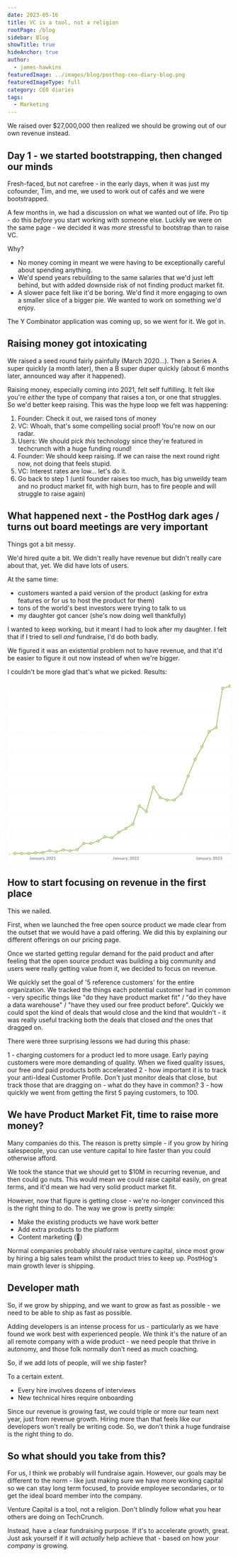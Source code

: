 ```yaml
---
date: 2023-05-16
title: VC is a tool, not a religion
rootPage: /blog
sidebar: Blog
showTitle: true
hideAnchor: true
author:
  - james-hawkins
featuredImage: ../images/blog/posthog-ceo-diary-blog.png
featuredImageType: full
category: CEO diaries
tags:
  - Marketing
---
```


We raised over $27,000,000 then realized we should be growing out of our own revenue instead.

## Day 1 - we started bootstrapping, then changed our minds

Fresh-faced, but not carefree - in the early days, when it was just my cofounder, Tim, and me, we used to work out of cafés and we were bootstrapped.

A few months in, we had a discussion on what we wanted out of life. Pro tip - do this _before_ you start working with someone else. Luckily we were on the same page - we decided it was _more_ stressful to bootstrap than to raise VC.

Why?

* No money coming in meant we were having to be exceptionally careful about spending anything.
* We'd spend years rebuilding to the same salaries that we'd just left behind, but with added downside risk of not finding product market fit.
* A slower pace felt like it'd be boring. We'd find it more engaging to own a smaller slice of a bigger pie. We wanted to work on something we'd enjoy.

The Y Combinator application was coming up, so we went for it. We got in.

## Raising money got intoxicating

We raised a seed round fairly painfully (March 2020...). Then a Series A super quickly (a month later), then a B super duper quickly (about 6 months later, announced way after it happened).

Raising money, especially coming into 2021, felt self fulfilling. It felt like you're _either_ the type of company that raises a ton, or one that struggles. So we'd better keep raising. This was the hype loop we felt was happening:

1. Founder: Check it out, we raised tons of money
2. VC: Whoah, that's some compelling social proof! You're now on our radar.
3. Users: We should pick _this_ technology since they're featured in techcrunch with a huge funding round!
4. Founder: We should keep raising. If we can raise the next round right now, not doing that feels stupid.
5. VC: Interest rates are low... let's do it.
6. Go back to step 1 (until founder raises too much, has big unweildy team and no product market fit, with high burn, has to fire people and will struggle to raise again)

## What happened next - the PostHog dark ages / turns out board meetings are very important

Things got a bit messy.

We'd hired quite a bit. We didn't really have revenue but didn't really care about that, yet. We did have lots of users.

At the same time:

* customers wanted a paid version of the product (asking for extra features or for us to host the product for them)
* tons of the world's best investors were trying to talk to us
* my daughter got cancer (she's now doing well thankfully)

I wanted to keep working, but it meant I had to look after my daughter. I felt that if I tried to sell _and_ fundraise, I'd do both badly.

We figured it was an existential problem not to have revenue, and that it'd be easier to figure it out now instead of when we're bigger.

I couldn't be more glad that's what we picked. Results:

![A graph showing revenue over time for PostHog - it climbs exponentially](../images/blog/vc-as-tool/revenue.jpg)

## How to start focusing on revenue in the first place

This we nailed.

First, when we launched the free open source product we made clear from the outset that we would have a paid offering. We did this by explaining our different offerings on our pricing page.

Once we started getting regular demand for the paid product and after feeling that the open source product was building a big community and users were really getting value from it, we decided to focus on revenue.

We quickly set the goal of '5 reference customers' for the entire organization. We tracked the things each potential customer had in common - very specific things like "do they have product market fit" / "do they have a data warehouse" / "have they used our free product before". Quickly we could spot the kind of deals that would close and the kind that wouldn't - it was really useful tracking both the deals that closed _and_ the ones that dragged on.

There were three surprising lessons we had during this phase:

1 - charging customers for a product led to more usage. Early paying customers were more demanding of quality. When we fixed quality issues, our free _and_ paid products both accelerated
2 - how important it is to track your anti-Ideal Customer Profile. Don't just monitor deals that close, but track those that are dragging on - what do they have in common?
3 - how quickly we went from getting the first 5 paying customers, to 100.

## We have Product Market Fit, time to raise more money?

Many companies do this. The reason is pretty simple - if you grow by hiring salespeople, you can use venture capital to hire faster than you could otherwise afford.

We took the stance that we should get to $10M in recurring revenue, and then could go nuts. This would mean we could raise capital easily, on great terms, and it'd mean we had very solid product market fit.

However, now that figure is getting close - we're no-longer convinced this is the right thing to do. The way we grow is pretty simple:

* Make the existing products we have work better
* Add extra products to the platform
* Content marketing (👋)

Normal companies probably _should_ raise venture capital, since most grow by hiring a big sales team whilst the product tries to keep up. PostHog's main growth lever is shipping.

## Developer math

So, if we grow by shipping, and we want to grow as fast as possible - we need to be able to ship as fast as possible.

Adding developers is an intense process for us - particularly as we have found we work best with experienced people. We think it's the nature of an all remote company with a wide product - we need people that thrive in autonomy, and those folk normally don't need as much coaching.

So, if we add lots of people, will we ship faster?

To a certain extent.

* Every hire involves dozens of interviews
* New technical hires require onboarding

Since our revenue is growing fast, we could triple or more our team next year, just from revenue growth. Hiring more than that feels like our developers won't really be writing code. So, we don't think a huge fundraise is the right thing to do.

## So what should you take from this?

For us, I think we probably will fundraise again. However, our goals may be different to the norm - like just making sure we have more working capital so we can stay long term focused, to provide employee secondaries, or to get the ideal board member into the company.

Venture Capital is a tool, not a religion. Don't blindly follow what you hear others are doing on TechCrunch.

Instead, have a clear fundraising purpose. If it's to accelerate growth, great. Just ask yourself if it will _actually_ help achieve that - based on how _your company_ is growing.
